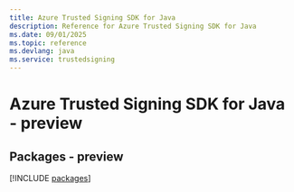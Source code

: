```yaml
---
title: Azure Trusted Signing SDK for Java
description: Reference for Azure Trusted Signing SDK for Java
ms.date: 09/01/2025
ms.topic: reference
ms.devlang: java
ms.service: trustedsigning
---
```

# Azure Trusted Signing SDK for Java - preview
## Packages - preview
[!INCLUDE [packages](trusted-signing-index.md)]
